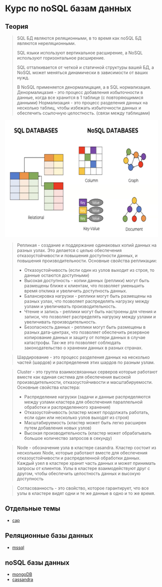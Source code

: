 # Курс по noSQL базам данных

## Теория
> SQL БД являются реляционными, в то время как noSQL БД являются нереляционными.
> 
> SQL языки используют вертикальное расширение, а NoSQL используют горизонтальное расширение. 
> 
> SQL отталкивается от четкой и статичной структуры вашей БД, а NoSQL может меняться динамически 
> в зависимости от ваших нужд.
> 
> В NoSQL применяется денормалицация, а в SQL нормализация.
> Денормалицазия - это процесс добавления избыточности в данные,
> когда все хранится в 1 таблице (с повторяющимися данными)
> Нормализация - это процесс разделения данных на несколько таблиц,
> чтобы избежать избыточности данных и обеспечить ссылочную целостность. (связи между таблицами)

![img](./img/sql_noSql_types.png)

> Репликая - создание и поддержание одинаковых копий данных на разных узлах. 
> Это делается с целью обеспечения отказоустойчивости и повышения доступности данных, 
> и повышения производительности.
> Основные свойства репликации:
> * Отказоустойчивость (если один из узлов выходит из строя, то данные остаются доступными)
> * Высокая доступность - копии данных (реплики) могут быть размещены ближе к клиентам,
> что позволяет уменьшить время отклика и увеличить доступность данных.
> * Балансировка нагрузки - реплики могут быть размещены на разных узлах, что позволяет 
> распределять нагрузку между узлами и увеличивать производительность.
> * Чтение и запись - реплики могут быть настроены для чтения и записи, что позволяет
> распределять нагрузку между узлами и увеличивать производительность.
> * Безопасность данных - реплики могут быть размещены в разных дата-центрах, что позволяет
> обеспечить резервное копирование данных и защиту от потери данных в случае катастрофы. Так-же
> это позволяет соблюдать законодательство о хранении данных в разных странах.

> Шардирование - это процесс разделения данных на несколько частей (шардов) и распределения
> этих шардов по разным узлам.

> Cluster - это группа взаимосвязанных серверов которые работают вместе как единая система для
  обеспечения высокой производительности, отказоустойчивости и масштабируемости.
> Основные свойства кластера: 
> * Распределение нагрузки (задачи и данные распределяются между узлами кластера
> для обеспечения параллельной обработки и распределенного хранения)
> * Отказоустойчивость (кластер может продолжать работать, если один или несколько узлов выходят из строя)
> * Масштабируемость (кластер может быть легко расширен путем добавления новых узлов)
> * Высокая производительность (кластер может обрабатывать большое количество запросов в секунду)


> Node - обозначение узла в кластере casandra. Кластер состоит из нескольких Node,
  которые работают вместе для обеспечения отказоустойчивости и распределенной обработки данных.
  Каждый узел в кластере хранит часть данных и может принимать запросы от клиентов.
  Узлы в кластере взаимодействуют друг с другом, чтобы обеспечить целостность данных
  и высокую доступность

> Согласованность - это свойство, которое гарантирует, что все узлы в кластере
> видят одни и те же данные в одно и то же время.


##  Отдельные темы 

* [cap](./theory/cap.md)
## Реляционные базы данных
* [mssql](sql/mssql/mssql.md)

## noSQL базы данных
* [mongoDB](noSQL/mongo-db/mongo-db.md)
* [cassandra](noSQL/cassandra/cassandra.md)
